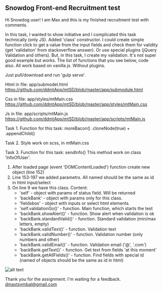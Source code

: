 ## Snowdog Front-end Recruitment test

Hi Snowdog user! I am Max and this is my finished recruitment test with comments. 


In this task, I wanted to show initiative and I complicated this task technically (only JS). Added 'class' constructor. I could create simple function click to get a value from the input fields and check them for validity (get 'validation' from stackoverflow answer). 
Or use special plugins (jQuery Validation and others). But, in this task, I create my validation. It's not super good example but works. The list of functions that you see below, code also. All work based on vanilla js. Without plugins.

Just pull/download and run 'gulp serve'.

Html in file: app/submodel.html https://github.com/ddmtApp/mtSD/blob/master/app/submodule.html

Css in file: app/styles/mtMain.css https://github.com/ddmtApp/mtSD/blob/master/app/styles/mtMain.css

Js in file: app/scripts/mtMain.js https://github.com/ddmtApp/mtSD/blob/master/app/scripts/mtMain.js

Task 1.
Function for this task: moreBacon()
.cloneNode(true) + .appendChild()

Task 2.
Style work on scss, in mtMain.css 

Task 3. 
Function for this task: sendInfo()
This method work on class 'InfoOfUser'.
1) After loaded page (event 'DOMContentLoaded') function create new object (line 152)
2) Line 153-197 we added parametrs. All named should be the same as id in html input/select
3) On line 9 we have this class. Content:
    - 'self' - object with params of status field. Will be returned
    - 'backBank' - object with params only for this class.
    - 'fieldsbox' - object with inputs or select html elements.
    - 'self.validationGo()' - function. Main function, which starts the test
    - 'backBank.showAlert()' - function. Show alert when validation is ok
    - 'backBank.standardValid()' - function. Standard validation (min/max letters, empty)
    - 'backBank.validText()' - function. Validation text
    - 'backBank.validNumber()' - function. Validation number (only numbers and other)
    - 'backBank.validEmail()' - function. Validation email ('@', '.com')
    - 'backBank.getText()' - function. Get text from fields 'at this moment'
    - 'backBank.getAllFields()' - function. Find fields with special id (named of objects should be the same as id in html)
    
![alt text](http://i.piccy.info/i9/68345f17b87134485c6381ada98e33be/1537022450/291448/1269508/vcvcvccv.jpg)

Thank you for the assignment. I'm waiting for a feedback. dmaxtsymbal@gmail.com
